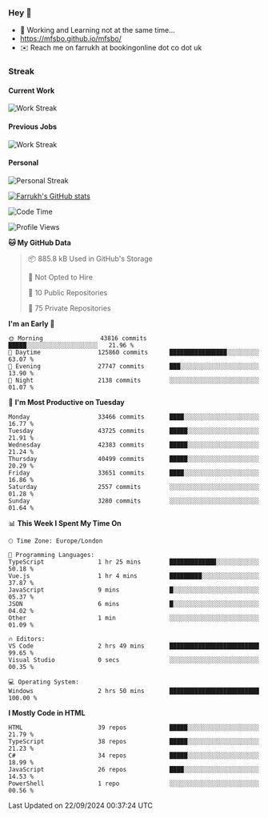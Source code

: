 ### Hey 👋

- 🏃 Working and Learning not at the same time...
- https://mfsbo.github.io/mfsbo/
- ✉️ Reach me on farrukh at bookingonline dot co dot uk

### Streak
#### Current Work
![Work Streak](https://streak-stats.demolab.com/?user=mfsbo)
#### Previous Jobs
![Work Streak](https://streak-stats.demolab.com/?user=farrukhcw)
#### Personal
![Personal Streak](https://streak-stats.demolab.com/?user=farrukhsubhani)

[![Farrukh's GitHub stats](https://github-readme-stats.vercel.app/api?username=mfsbo&hide=stars&count_private=true)](https://github.com/mfsbo/)

<!--START_SECTION:waka-->
![Code Time](http://img.shields.io/badge/Code%20Time-739%20hrs%2030%20mins-blue)

![Profile Views](http://img.shields.io/badge/Profile%20Views-0-blue)

**🐱 My GitHub Data** 

> 📦 885.8 kB Used in GitHub's Storage 
 > 
> 🚫 Not Opted to Hire
 > 
> 📜 10 Public Repositories 
 > 
> 🔑 75 Private Repositories 
 > 
**I'm an Early 🐤** 

```text
🌞 Morning                43816 commits       █████░░░░░░░░░░░░░░░░░░░░   21.96 % 
🌆 Daytime                125860 commits      ████████████████░░░░░░░░░   63.07 % 
🌃 Evening                27747 commits       ███░░░░░░░░░░░░░░░░░░░░░░   13.90 % 
🌙 Night                  2138 commits        ░░░░░░░░░░░░░░░░░░░░░░░░░   01.07 % 
```
📅 **I'm Most Productive on Tuesday** 

```text
Monday                   33466 commits       ████░░░░░░░░░░░░░░░░░░░░░   16.77 % 
Tuesday                  43725 commits       █████░░░░░░░░░░░░░░░░░░░░   21.91 % 
Wednesday                42383 commits       █████░░░░░░░░░░░░░░░░░░░░   21.24 % 
Thursday                 40499 commits       █████░░░░░░░░░░░░░░░░░░░░   20.29 % 
Friday                   33651 commits       ████░░░░░░░░░░░░░░░░░░░░░   16.86 % 
Saturday                 2557 commits        ░░░░░░░░░░░░░░░░░░░░░░░░░   01.28 % 
Sunday                   3280 commits        ░░░░░░░░░░░░░░░░░░░░░░░░░   01.64 % 
```


📊 **This Week I Spent My Time On** 

```text
🕑︎ Time Zone: Europe/London

💬 Programming Languages: 
TypeScript               1 hr 25 mins        █████████████░░░░░░░░░░░░   50.18 % 
Vue.js                   1 hr 4 mins         █████████░░░░░░░░░░░░░░░░   37.87 % 
JavaScript               9 mins              █░░░░░░░░░░░░░░░░░░░░░░░░   05.37 % 
JSON                     6 mins              █░░░░░░░░░░░░░░░░░░░░░░░░   04.02 % 
Other                    1 min               ░░░░░░░░░░░░░░░░░░░░░░░░░   01.09 % 

🔥 Editors: 
VS Code                  2 hrs 49 mins       █████████████████████████   99.65 % 
Visual Studio            0 secs              ░░░░░░░░░░░░░░░░░░░░░░░░░   00.35 % 

💻 Operating System: 
Windows                  2 hrs 50 mins       █████████████████████████   100.00 % 
```

**I Mostly Code in HTML** 

```text
HTML                     39 repos            █████░░░░░░░░░░░░░░░░░░░░   21.79 % 
TypeScript               38 repos            █████░░░░░░░░░░░░░░░░░░░░   21.23 % 
C#                       34 repos            █████░░░░░░░░░░░░░░░░░░░░   18.99 % 
JavaScript               26 repos            ████░░░░░░░░░░░░░░░░░░░░░   14.53 % 
PowerShell               1 repo              ░░░░░░░░░░░░░░░░░░░░░░░░░   00.56 % 
```




 Last Updated on 22/09/2024 00:37:24 UTC
<!--END_SECTION:waka-->
<!--
**mfsbo/mfsbo** is a ✨ _special_ ✨ repository because its `README.md` (this file) appears on your GitHub profile.

Here are some ideas to get you started:

- 🔭 I’m currently working on ...
- 🌱 I’m currently learning ...
- 👯 I’m looking to collaborate on ...
- 🤔 I’m looking for help with ...
- 💬 Ask me about ...
- 📫 How to reach me: ...
- 😄 Pronouns: ...
- ⚡ Fun fact: ...
-->
